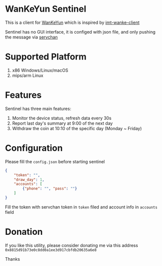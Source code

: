 # WanKeYun Sentinel

This is a client for [WanKeYun](http://www.onethingcloud.com/us/site/index.html) which is inspired by [imt-wanke-client](https://github.com/Immortalt/imt-wanke-client)

Sentinel has no GUI interface, it is configed with json file, and only pushing the message via [servchan](http://sc.ftqq.com)

# Supported Platform

1. x86 Windows/Linux/macOS
2. mips/arm Linux

# Features

Sentinel has three main features:
1. Monitor the device status, refresh data every 30s
2. Report last day's summary at 9:00 of the next day
3. Withdraw the coin at 10:10 of the specific day (Monday ~ Friday)

# Configuration

Please fill the `config.json` before starting sentinel
```json
{
    "token": "",
    "draw_day": 1,
    "accounts": [
        {"phone": "", "pass": ""}
    ]
}
```

Fill the token with servchan token in `token` filed and account info in `accounts` field

# Donation

If you like this utility, please consider donating me via this address `0x8815d91b73e0c8dd0a1ee3d917cbfdb20635a6e8`

Thanks
